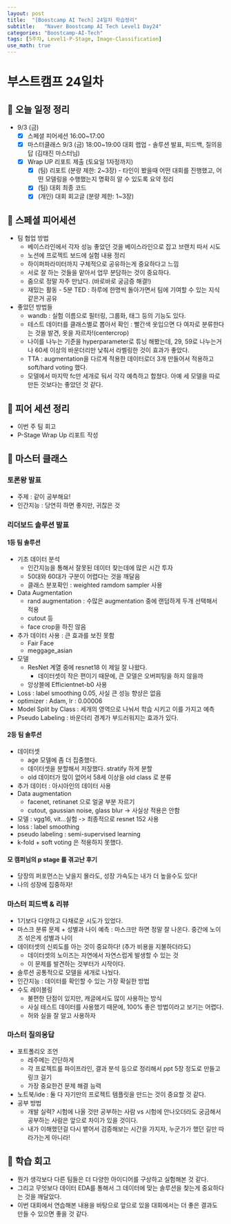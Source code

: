 ```yaml
---
layout: post
title:  "[Boostcamp AI Tech] 24일차 학습정리"
subtitle:   "Naver Boostcamp AI Tech Level1 Day24"
categories: "Boostcamp-AI-Tech"
tags: [5주차, Level1-P-Stage, Image-Classification]
use_math: true
---
```


# 부스트캠프 24일차

## 📝 오늘 일정 정리

* 9/3 (금)
  - [x] 스페셜 피어세션 16:00~17:00
  - [x] 마스터클래스 9/3 (금) 18:00~19:00 대회 랩업 - 솔루션 발표, 피드백, 질의응답 (김태진 마스터님)
  - [x] Wrap UP 리포트 제출 (토요일 1자정까지)
    - [x] (팀) 리포트 (분량 제한: 2~3장) - 타인이 봤을때 어떤 대회를 진행했고, 어떤 모델링을 수행했는지 명확히 알 수 있도록 요약 정리
    - [x] (팀) 대회 최종 코드
    - [x] (개인) 대회 회고글 (분량 제한: 1~3장)

## 🍂 스페셜 피어세션

* 팀 협업 방법
  * 베이스라인에서 각자 성능 좋았던 것을 베이스라인으로 잡고 브랜치 따서 시도
  * 노션에 프로젝트 보드에 실험 내용 정리
  * 하이퍼파라미터까지 구체적으로 공유하는게 중요하다고 느낌
  * 서로 잘 하는 것들을 맡아서 업무 분담하는 것이 중요하다.
  * 줌으로 정말 자주 만났다. (바로바로 궁금증 해결!)
  * 재밌는 활동 - 5분 TED : 하루에 한명씩 돌아가면서 팀에 기여할 수 있는 지식 같은거 공유
* 좋았던 방법들
  * wandb : 실험 이름으로 필터링, 그룹화, 태그 등의 기능도 있다.
  * 테스트 데이터를 클래스별로 뽑아서 확인 : 빨간색 옷입으면 다 여자로 분류한다는 것을 발견, 옷을 자르자!(centercrop)
  * 나이를 나누는 기준을 hyperparameter로 튜닝 해봤는데, 29, 59로 나누는거나 60세 이상의 바운더리만 낮춰서 라벨링한 것이 효과가 좋았다.
  * TTA : augmentation을 다르게 적용한 데이터로더 3개 만들어서 적용하고 soft/hard voting 했다.
  * 모델에서 마지막 fc만 세개로 둬서 각각 예측하고 합쳤다. 아예 세 모델을 따로 만든 것보다는 좋았던 것 같다.

## 🌱 피어 세션 정리

* 이번 주 팀 회고
* P-Stage Wrap Up 리포트 작성

## 💎 마스터 클래스

### 토론왕 발표 

* 주제 : 같이 공부해요!
* 인간지능 : 당연히 하면 좋지만, 귀찮은 것

### 리더보드 솔루션 발표

#### 1등 팀 솔루션

* 기초 데이터 분석
  * 인간지능을 통해서 잘못된 데이터 찾는데에 많은 시간 투자
  * 50대와 60대가 구분이 어렵다는 것을 깨달음
  * 클래스 분포확인 : weighted ramdom sampler 사용
* Data Augmentation
  * rand augmentation : 수많은 augmentation 중에 랜덤하게 두개 선택해서 적용
  * cutout 등
  * face crop을 하진 않음
* 추가 데이터 사용 : 큰 효과를 보진 못함
  * Fair Face
  * meggage_asian 
* 모델
  * ResNet 계열 중에 resnet18 이 제일 잘 나왔다.
    * 데이터셋이 작은 편이기 때문에, 큰 모델은 오버피팅을 하지 않을까
  * 앙상블에 Efficientnet-b0 사용
* Loss : label smoothing 0.05, 사실 큰 성능 향상은 없음
* optimizer : Adam, lr : 0.00006
* Model Split by Class : 세개의 영역으로 나눠서 학습 시키고 이를 가지고 예측
* Pseudo Labeling : 바운더리 경계가 부드러워지는 효과가 있다.

#### 2등 팀 솔루션

* 데이터셋
  * age 모델에 좀 더 집중했다.
  * 데이터셋을 분할해서 저장했다. stratify 하게 분할
  * old 데이터가 많이 없어서 58세 이상을 old class 로 분류
* 추가 데이터 : 아시아인의 데이터 사용
* Data augmentation
  * facenet, retinanet 으로 얼굴 부분 자르기
  * cutout, gaussian noise, glass blur -> 사실상 적용은 안함
* 모델 : vgg16, vit...실험 -> 최종적으로 resnet 152 사용
* loss : label smoothing
* pseudo labeling : semi-supervised learning
* k-fold + soft voting 은 적용하지 못했다.

#### 모 캠퍼님의 p stage 를 겪고난 후기

* 당장의 퍼포먼스는 낮을지 몰라도, 성장 가속도는 내가 더 높을수도 있다!
* 나의 성장에 집중하자!

### 마스터 피드백 & 리뷰

* 1기보다 다양하고 다채로운 시도가 있었다.
* 마스크 분류 문제 + 성별과 나이 예측 : 마스크만 하면 정말 잘 나온다. 중간에 노이즈 섞은게 성별과 나이
* 데이터셋의 신뢰도를 아는 것이 중요하다! (추가 비용을 지불하더라도)
  * 데이터셋의 노이즈는 자연에서 자연스럽게 발생할 수 있는 것
  * 이 문제를 발견하는 것부터가 시작이다.
* 솔루션 공통적으로 모델을 세개로 나눴다.
* 인간지능 : 데이터를 확인할 수 있는 가장 확실한 방법
* 수도 레이블링
  * 불편한 단점이 있지만, 캐글에서도 많이 사용하는 방식
  * 사실 테스트 데이터를 사용했기 때문에, 100% 좋은 방법이라고 보기는 어렵다.
  * 허와 실을 잘 알고 사용하자

### 마스터 질의응답

* 포트폴리오 조언
  * 레주메는 간단하게
  * 각 프로젝트를 파이프라인, 결과 분석 등으로 정리해서 ppt 5장 정도로 만들고 링크 걸기
  * 가장 중요한건 문제 해결 능력
* 노트북/ide : 둘 다 자기만의 프로젝트 템플릿을 만드는 것이 중요할 것 같다.
* 공부 방법
  * 개발 실력? 시험에 나올 것만 공부하는 사람 vs 시험에 안나오더라도 궁금해서 공부하는 사람은 앞으로 차이가 있을 것이다.
  * 내가 이해했던걸 다시 뱉어서 검증해보는 시간을 가지자, 누군가가 했던 길만 따라가는게 아니라!

## 🚀 학습 회고

* 뭔가 생각보다 다른 팀들은 더 다양한 아이디어를 구상하고 실험해본 것 같다.
* 그리고 무엇보다 데이터 EDA를 통해서 그 데이터에 맞는 솔루션을 찾는게 중요하다는 것을 깨달았다.
* 이번 대회에서 연습해본 내용을 바탕으로 앞으로 있을 대회에서는 더 좋은 결과도 만들 수 있으면 좋을 것 같다.
